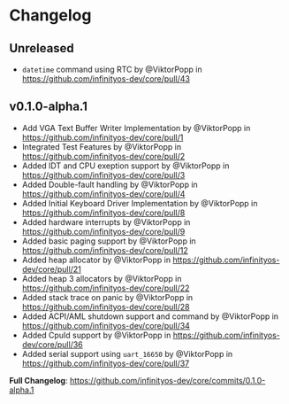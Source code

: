 # Changelog

## Unreleased

- `datetime` command using RTC by @ViktorPopp in
  https://github.com/infinityos-dev/core/pull/43

## v0.1.0-alpha.1

- Add VGA Text Buffer Writer Implementation by @ViktorPopp in
  https://github.com/infinityos-dev/core/pull/1
- Integrated Test Features by @ViktorPopp in
  https://github.com/infinityos-dev/core/pull/2
- Added IDT and CPU exeption support by @ViktorPopp in
  https://github.com/infinityos-dev/core/pull/3
- Added Double-fault handling by @ViktorPopp in
  https://github.com/infinityos-dev/core/pull/4
- Added Initial Keyboard Driver Implementation by @ViktorPopp in
  https://github.com/infinityos-dev/core/pull/8
- Added hardware interrupts by @ViktorPopp in
  https://github.com/infinityos-dev/core/pull/9
- Added basic paging support by @ViktorPopp in
  https://github.com/infinityos-dev/core/pull/12
- Added heap allocator by @ViktorPopp in
  https://github.com/infinityos-dev/core/pull/21
- Added heap 3 allocators by @ViktorPopp in
  https://github.com/infinityos-dev/core/pull/22
- Added stack trace on panic by @ViktorPopp in
  https://github.com/infinityos-dev/core/pull/28
- Added ACPI/AML shutdown support and command by @ViktorPopp in
  https://github.com/infinityos-dev/core/pull/34
- Added CpuId support by @ViktorPopp in
  https://github.com/infinityos-dev/core/pull/36
- Added serial support using `uart_16650` by @ViktorPopp in
  https://github.com/infinityos-dev/core/pull/37

**Full Changelog**: https://github.com/infinityos-dev/core/commits/0.1.0-alpha.1
